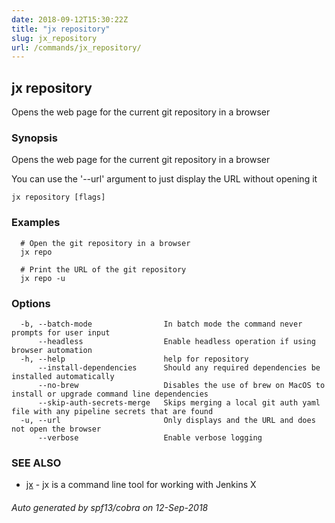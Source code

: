 ```yaml
---
date: 2018-09-12T15:30:22Z
title: "jx repository"
slug: jx_repository
url: /commands/jx_repository/
---
```

## jx repository

Opens the web page for the current git repository in a browser

### Synopsis

Opens the web page for the current git repository in a browser 

You can use the '--url' argument to just display the URL without opening it

```
jx repository [flags]
```

### Examples

```
  # Open the git repository in a browser
  jx repo
  
  # Print the URL of the git repository
  jx repo -u
```

### Options

```
  -b, --batch-mode                In batch mode the command never prompts for user input
      --headless                  Enable headless operation if using browser automation
  -h, --help                      help for repository
      --install-dependencies      Should any required dependencies be installed automatically
      --no-brew                   Disables the use of brew on MacOS to install or upgrade command line dependencies
      --skip-auth-secrets-merge   Skips merging a local git auth yaml file with any pipeline secrets that are found
  -u, --url                       Only displays and the URL and does not open the browser
      --verbose                   Enable verbose logging
```

### SEE ALSO

* [jx](/commands/jx/)	 - jx is a command line tool for working with Jenkins X

###### Auto generated by spf13/cobra on 12-Sep-2018
